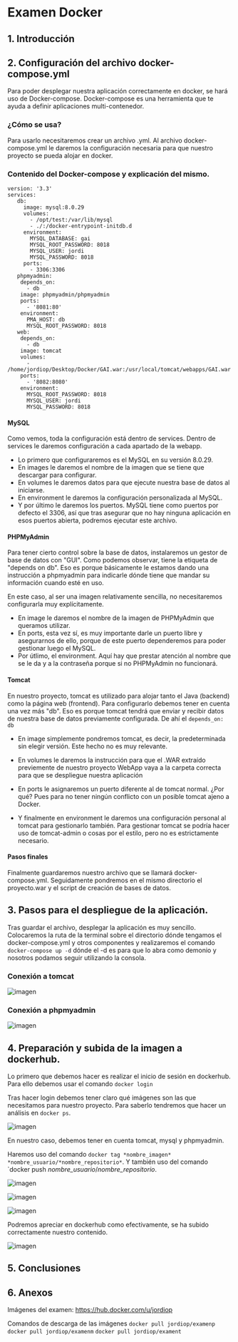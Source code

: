 # Examen Docker

## 1. Introducción

## 2. Configuración del archivo docker-compose.yml

Para poder desplegar nuestra aplicación correctamente en docker, se hará uso de Docker-compose. Docker-compose es una herramienta que te ayuda a definir aplicaciones multi-contenedor. 

### ¿Cómo se usa?

Para usarlo necesitaremos crear un archivo .yml. Al archivo docker-compose.yml le daremos la configuración necesaria para que nuestro proyecto se pueda alojar en docker. 

### Contenido del Docker-compose y explicación del mismo.

```
version: '3.3'
services:
   db:
     image: mysql:8.0.29
     volumes:
       - /opt/test:/var/lib/mysql
       - ./:/docker-entrypoint-initdb.d
     environment:
       MYSQL_DATABASE: gai
       MYSQL_ROOT_PASSWORD: 8018
       MYSQL_USER: jordi
       MYSQL_PASSWORD: 8018
     ports:
       - 3306:3306
   phpmyadmin:
    depends_on:
      - db
    image: phpmyadmin/phpmyadmin
    ports:
      - '8081:80'
    environment:
      PMA_HOST: db
      MYSQL_ROOT_PASSWORD: 8018
   web:
    depends_on:
      - db
    image: tomcat
    volumes:
      - /home/jordiop/Desktop/Docker/GAI.war:/usr/local/tomcat/webapps/GAI.war
    ports:
      - '8082:8080'
    environment:
      MYSQL_ROOT_PASSWORD: 8018
      MYSQL_USER: jordi
      MYSQL_PASSWORD: 8018
```

#### MySQL 

Como vemos, toda la configuración está dentro de services. Dentro de services le daremos configuración a cada apartado de la webapp. 
* Lo primero que configuraremos es el MySQL en su versión 8.0.29. 
* En images le daremos el nombre de la imagen que se tiene que descargar para configurar. 
* En volumes le daremos datos para que ejecute nuestra base de datos al iniciarse.
* En environment le daremos la configuración personalizada al MySQL.
* Y por último le daremos los puertos. MySQL tiene como puertos por defecto el 3306, así que tras asegurar que no hay ninguna aplicación en esos puertos abierta, podremos ejecutar este archivo.

#### PHPMyAdmin

Para tener cierto control sobre la base de datos, instalaremos un gestor de base de datos con "GUI". Como podemos observar, tiene la etiqueta de "depends on db". Eso es porque básicamente le estamos dando una instrucción a phpmyadmin para indicarle dónde tiene que mandar su información cuando esté en uso.

En este caso, al ser una imagen relativamente sencilla, no necesitaremos configurarla muy explícitamente.
* En image le daremos el nombre de la imagen de PHPMyAdmin que queramos utilizar.
* En ports, esta vez sí, es muy importante darle un puerto libre y asegurarnos de ello, porque de este puerto dependeremos para poder gestionar luego el MySQL.
* Por útlimo, el environment. Aquí hay que prestar atención al nombre que se le da y a la contraseña porque si no PHPMyAdmin no funcionará.

#### Tomcat

En nuestro proyecto, tomcat es utilizado para alojar tanto el Java (backend) como la página web (frontend).
Para configurarlo debemos tener en cuenta una vez más "db". Eso es porque tomcat tendrá que enviar y recibir datos de nuestra base de datos previamente configurada. De ahí el `depends_on: db`

* En image simplemente pondremos tomcat, es decir, la predeterminada sin elegir versión. Este hecho no es muy relevante.

* En volumes le daremos la instrucción para que el .WAR extraído previemente de nuestro proyecto WebApp vaya a la carpeta correcta para que se despliegue nuestra aplicación 

* En ports le asignaremos un puerto diferente al de tomcat normal. ¿Por qué? Pues para no tener ningún conflicto con un posible tomcat ajeno a Docker.

* Y finalmente en environment le daremos una configuración personal al tomcat para gestionarlo también. Para gestionar tomcat se podría hacer uso de tomcat-admin o cosas por el estilo, pero no es estrictamente necesario.

#### Pasos finales

Finalmente guardaremos nuestro archivo que se llamará docker-compose.yml. Seguidamente pondremos en el mismo directorio el proyecto.war y el script de creación de bases de datos.

## 3. Pasos para el despliegue de la aplicación.

Tras guardar el archivo, desplegar la aplicación es muy sencillo. Colocaremos la ruta de la terminal sobre el directorio dónde tengamos el docker-compose.yml y otros componentes y realizaremos el comando `docker-compose up -d` dónde el -d es para que lo abra como demonio y nosotros podamos seguir utilizando la consola.

### Conexión a tomcat
![imagen](https://user-images.githubusercontent.com/95173613/172451794-0415afbd-ffdf-4e41-bc72-32bd008e2c48.png)

### Conexión a phpmyadmin
![imagen](https://user-images.githubusercontent.com/95173613/172452453-b13933f4-159e-46f2-b979-1945059fcbfc.png)

## 4. Preparación y subida de la imagen a dockerhub.

Lo primero que debemos hacer es realizar el inicio de sesión en dockerhub. Para ello debemos usar el comando `docker login`

Tras hacer login debemos tener claro qué imágenes son las que necesitamos para nuestro proyecto. Para saberlo tendremos que hacer un análisis en `docker ps`.

![imagen](https://user-images.githubusercontent.com/95173613/172452805-200149fe-2232-477e-afca-0ef8ba4d7aad.png)

En nuestro caso, debemos tener en cuenta tomcat, mysql y phpmyadmin.

Haremos uso del comando `docker tag *nombre_imagen* *nombre_usuario/*nombre_repositorio*`.
Y también uso del comando `docker push *nombre_usuario*/*nombre_repositorio*.

![imagen](https://user-images.githubusercontent.com/95173613/172454921-adf1c8cd-c7ea-4291-b994-8f4c801ca4dd.png)

![imagen](https://user-images.githubusercontent.com/95173613/172455093-062b1cf4-f636-4e5d-b478-dc1ccbdb7648.png)

![imagen](https://user-images.githubusercontent.com/95173613/172455325-2a4b56b6-aeaa-4cd3-a1e1-8c758ba43750.png)

Podremos apreciar en dockerhub como efectivamente, se ha subido correctamente nuestro contenido.

![imagen](https://user-images.githubusercontent.com/95173613/172455417-4c832ff2-b2eb-4857-a599-cf5782ee1c24.png)


## 5. Conclusiones


## 6. Anexos
Imágenes del examen:
https://hub.docker.com/u/jordiop

Comandos de descarga de las imágenes 
`docker pull jordiop/examenp`
`docker pull jordiop/examenm`
`docker pull jordiop/exament`
